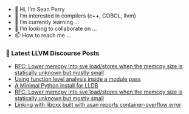 - 👋 Hi, I’m Sean Perry
- 👀 I’m interested in compilers (c++, COBOL, llvm)
- 🌱 I’m currently learning ...
- 💞️ I’m looking to collaborate on ...
- 📫 How to reach me ...

<!---
s66perry/s66perry is a ✨ special ✨ repository because its `README.md` (this file) appears on your GitHub profile.
You can click the Preview link to take a look at your changes.
--->
### 📕 Latest LLVM Discourse Posts

<!-- DISCOURSE-LLVM:START -->
- [RFC: Lower memcpy into sve load/stores when the memcpy size is statically unknown but mostly small](https://discourse.llvm.org/t/rfc-lower-memcpy-into-sve-load-stores-when-the-memcpy-size-is-statically-unknown-but-mostly-small/88688#post_2)
- [Using function level analysis inside a module pass](https://discourse.llvm.org/t/using-function-level-analysis-inside-a-module-pass/88689#post_1)
- [A Minimal Python Install for LLDB](https://discourse.llvm.org/t/a-minimal-python-install-for-lldb/88658#post_18)
- [RFC: Lower memcpy into sve load/stores when the memcpy size is statically unknown but mostly small](https://discourse.llvm.org/t/rfc-lower-memcpy-into-sve-load-stores-when-the-memcpy-size-is-statically-unknown-but-mostly-small/88688#post_1)
- [Linking with libcxx built with asan reports container-overflow error](https://discourse.llvm.org/t/linking-with-libcxx-built-with-asan-reports-container-overflow-error/88687#post_1)
<!-- DISCOURSE-LLVM:END -->

